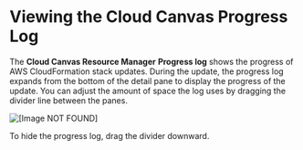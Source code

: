 # Viewing the Cloud Canvas Progress Log<a name="cloud-canvas-ui-rm-progress-log"></a>

The **Cloud Canvas Resource Manager** **Progress log** shows the progress of AWS CloudFormation stack updates\. During the update, the progress log expands from the bottom of the detail pane to display the progress of the update\. You can adjust the amount of space the log uses by dragging the divider line between the panes\. 

![\[Image NOT FOUND\]](http://docs.aws.amazon.com/lumberyard/latest/userguide/images/cloud-canvas-ui-rm-progress-log-resource-groups.png)

To hide the progress log, drag the divider downward\. 